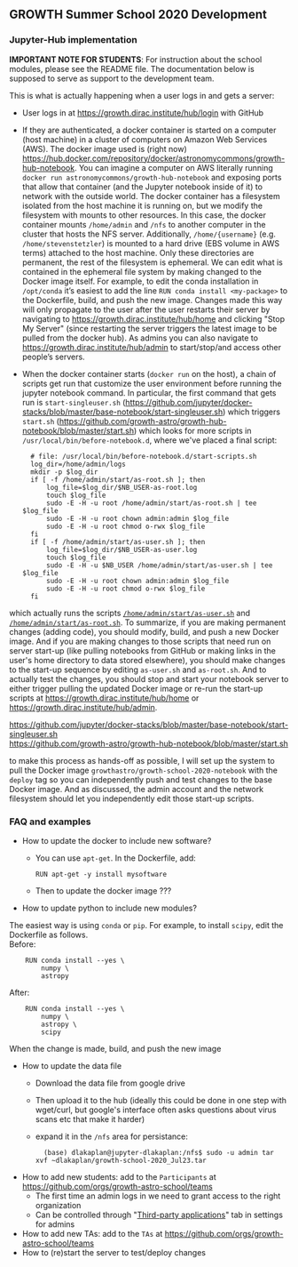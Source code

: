 ## GROWTH Summer School 2020 Development

### Jupyter-Hub implementation


**IMPORTANT NOTE FOR STUDENTS**: For instruction about the school modules, please see the README file. The documentation below is supposed to serve as support to the development team.

This is what is actually happening when a user logs in and gets a server:

* User logs in at https://growth.dirac.institute/hub/login with GitHub

* If they are authenticated, a docker container is started on a computer (host machine) in a cluster of computers on Amazon Web Services (AWS). The docker image used is (right now) https://hub.docker.com/repository/docker/astronomycommons/growth-hub-notebook. You can imagine a computer on AWS literally running `docker run astronomycommons/growth-hub-notebook` and exposing ports that allow that container (and the Jupyter notebook inside of it) to network with the outside world. The docker container has a filesystem isolated from the host machine it is running on, but we modify the filesystem with mounts to other resources. In this case, the docker container mounts `/home/admin` and `/nfs` to another computer in the cluster that hosts the NFS server. Additionally, `/home/{username}`  (e.g. `/home/stevenstetzler`) is mounted to a hard drive (EBS volume in AWS terms) attached to the host machine. Only these directories are permanent, the rest of the filesystem is ephemeral. We can edit what is contained in the ephemeral file system by making changed to the Docker image itself. For example, to edit the conda installation in `/opt/conda` it’s easiest to add the line `RUN conda install <my-package>` to the Dockerfile, build, and push the new image. Changes made this way will only propagate to the user after the user restarts their server by navigating to https://growth.dirac.institute/hub/home and clicking "Stop My Server" (since restarting the server triggers the latest image to be pulled from the docker hub). As admins you can also navigate to https://growth.dirac.institute/hub/admin to start/stop/and access other people’s servers.

* When the docker container starts (`docker run` on the host), a chain of scripts get run that customize the user environment before running the jupyter notebook command. In particular, the first command that gets run is `start-singleuser.sh` (https://github.com/jupyter/docker-stacks/blob/master/base-notebook/start-singleuser.sh) which triggers `start.sh` (https://github.com/growth-astro/growth-hub-notebook/blob/master/start.sh) which looks for more scripts in `/usr/local/bin/before-notebook.d`, where we've placed a final script:

		# file: /usr/local/bin/before-notebook.d/start-scripts.sh
		log_dir=/home/admin/logs
		mkdir -p $log_dir
		if [ -f /home/admin/start/as-root.sh ]; then
		    log_file=$log_dir/$NB_USER-as-root.log
		    touch $log_file
		    sudo -E -H -u root /home/admin/start/as-root.sh | tee $log_file
		    sudo -E -H -u root chown admin:admin $log_file
		    sudo -E -H -u root chmod o-rwx $log_file
		fi
		if [ -f /home/admin/start/as-user.sh ]; then
		    log_file=$log_dir/$NB_USER-as-user.log
		    touch $log_file
		    sudo -E -H -u $NB_USER /home/admin/start/as-user.sh | tee $log_file
		    sudo -E -H -u root chown admin:admin $log_file
		    sudo -E -H -u root chmod o-rwx $log_file
		fi

which actually runs the scripts [`/home/admin/start/as-user.sh`](../scripts/as-user.sh) and [`/home/admin/start/as-root.sh`](../scripts/as-root.sh).
To summarize, if you are making permanent changes (adding code), you should modify, build, and push a new Docker image. And if you are making changes to those scripts that need run on server start-up (like pulling notebooks from GitHub or making links in the user's home directory to data stored elsewhere), you should make changes to the start-up sequence by editing `as-user.sh` and `as-root.sh`. And to actually test the changes, you should stop and start your notebook server to either trigger pulling the updated Docker image or re-run the start-up scripts at https://growth.dirac.institute/hub/home or https://growth.dirac.institute/hub/admin.

https://github.com/jupyter/docker-stacks/blob/master/base-notebook/start-singleuser.sh <br>
https://github.com/growth-astro/growth-hub-notebook/blob/master/start.sh

to make this process as hands-off as possible, I will set up the system to pull the Docker image `growthastro/growth-school-2020-notebook` with the `deploy` tag so you can independently push and test changes to the base Docker image. And as discussed, the admin account and the network filesystem should let you independently edit those start-up scripts.


### FAQ and examples

* How to update the docker to include new software?
  * You can use `apt-get`. In the Dockerfile, add:

		RUN apt-get -y install mysoftware
  * Then to update the docker image ???

* How to update python to include new modules?

The easiest way is using `conda` or `pip`. For example, to install `scipy`, edit the Dockerfile as follows. <br>
Before:
		
		RUN conda install --yes \
		    numpy \
		    astropy
		
After:

		RUN conda install --yes \
		    numpy \
		    astropy \
		    scipy

When the change is made, build, and push the new image

* How to update the data file
  * Download the data file from google drive
  * Then upload it to the hub (ideally this could be done in one step with wget/curl, but google's interface often asks questions about virus scans etc that make it harder)
  * expand it in the `/nfs` area for persistance:
  
          (base) dlakaplan@jupyter-dlakaplan:/nfs$ sudo -u admin tar xvf ~dlakaplan/growth-school-2020_Jul23.tar
  
* How to add new students: add to the `Participants` at https://github.com/orgs/growth-astro-school/teams
  * The first time an admin logs in we need to grant access to the right organization 
  * Can be controlled through "[Third-party applications](Screen%20Shot%202020-07-24%20at%2011.41.49%20AM.png)" tab in settings for admins
* How to add new TAs: add to the `TAs` at https://github.com/orgs/growth-astro-school/teams
* How to (re)start the server to test/deploy changes

